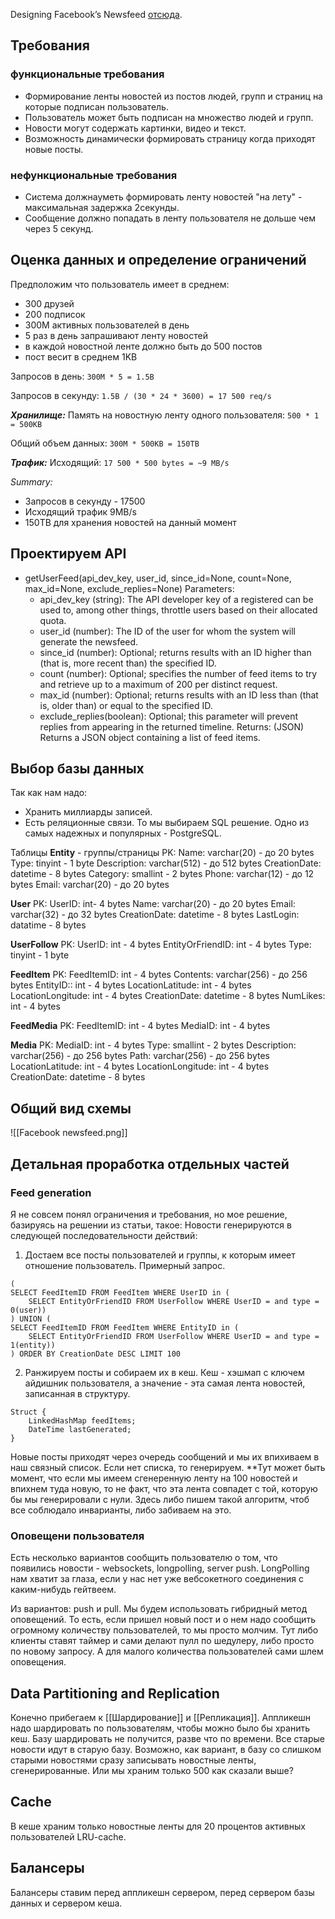 Designing Facebook’s Newsfeed [отсюда](grok_system_design_interview).

## Требования
### функциональные требования
 - Формирование ленты новостей из постов людей, групп и страниц на которые подписан пользователь.
 - Пользователь может быть подписан на множество людей и групп.
 - Новости могут содержать картинки, видео и текст.
 - Возможность динамически формировать страницу когда приходят новые посты.
 
### нефункциональные требования
 - Система должнауметь формировать ленту новостей "на лету" - максимальная задержка 2секунды.
 - Сообщение должно попадать в ленту пользователя не дольше чем через 5 секунд.

## Оценка данных и определение ограничений
Предположим что пользователь имеет в среднем:
 - 300 друзей
 - 200 подписок
 - 300М активных пользователей в день
 - 5 раз в день запрашивают ленту новостей
 - в каждой новостной ленте должно быть до 500 постов
 - пост весит в среднем 1KB

Запросов в день: `300М * 5 = 1.5B`

Запросов в секунду: `1.5B / (30 * 24 * 3600) = 17 500 req/s`

*__Хранилище:__*
Память на новостную ленту одного пользователя: `500 * 1 = 500КB`

Общий объем данных: `300М * 500KB = 150TB`

*__Трафик:__*
Исходящий: `17 500 * 500 bytes = ~9 MB/s`

*_Summary:_*
 - Запросов в секунду - 17500
 - Исходящий трафик 9MB/s
 - 150TB для хранения новостей на данный момент

## Проектируем API
 - getUserFeed(api_dev_key, user_id, since_id=None, count=None, max_id=None, exclude_replies=None)
	Parameters: 
	 * api_dev_key (string): The API developer key of a registered can be used to, among other things, throttle users based on their allocated quota.
	 * user_id (number): The ID of the user for whom the system will generate the newsfeed.
	 * since_id (number): Optional; returns results with an ID higher than (that is, more recent than) the specified ID.
	 * count (number): Optional; specifies the number of feed items to try and retrieve up to a maximum of 200 per distinct request.
	 * max_id (number): Optional; returns results with an ID less than (that is, older than) or equal to the specified ID.
	 * exclude_replies(boolean): Optional; this parameter will prevent replies from appearing in the returned timeline.
	 Returns: (JSON) Returns a JSON object containing a list of feed items.

## Выбор базы данных
Так как нам надо:
 - Хранить миллиарды записей.
 - Есть реляционные связи.
То мы выбираем SQL решение. Одно из самых надежных и популярных - PostgreSQL. 

Таблицы
__Entity__ - группы/страницы
PK:
	Name: varchar(20) - до 20 bytes
Type: tinyint - 1 byte
Description: varchar(512) - до 512 bytes
CreationDate: datetime - 8 bytes
Category: smallint - 2 bytes
Phone: varchar(12) - до 12 bytes
Email: varchar(20) - до 20 bytes

__User__
PK:
	UserID: int- 4 bytes
Name: varchar(20) - до 20 bytes
Email: varchar(32) - до 32 bytes
CreationDate: datetime - 8 bytes
LastLogin: datatime - 8 bytes

__UserFollow__
PK:
	UserID: int - 4 bytes
	EntityOrFriendID: int - 4 bytes
Type: tinyint - 1 byte

__FeedItem__
PK:
	FeedItemID: int - 4 bytes
Contents: varchar(256) - до 256 bytes
EntityID:: int - 4 bytes
LocationLatitude: int - 4 bytes
LocationLongitude: int - 4 bytes
CreationDate: datetime - 8 bytes
NumLikes: int - 4 bytes

__FeedMedia__
PK:
	FeedItemID: int - 4 bytes
	MediaID: int - 4 bytes
	
__Media__
PK:
	MediaID: int - 4 bytes
Type: smallint - 2 bytes
Description: varchar(256) - до 256 bytes
Path: varchar(256) - до 256 bytes
LocationLatitude: int - 4 bytes
LocationLongitude: int - 4 bytes
CreationDate: datetime - 8 bytes

## Общий вид схемы
![[Facebook newsfeed.png]]

## Детальная проработка отдельных частей
### Feed generation
Я не совсем понял ограничения и требования, но мое решение, базируясь на решении из статьи, такое:
Новости генерируются в следующей последовательности действий:
1. Достаем все посты пользователей и группы, к которым имеет отношение пользователь. Примерный запрос.
```
(
SELECT FeedItemID FROM FeedItem WHERE UserID in (
	SELECT EntityOrFriendID FROM UserFollow WHERE UserID = and type = 0(user))
) UNION (
SELECT FeedItemID FROM FeedItem WHERE EntityID in (
	SELECT EntityOrFriendID FROM UserFollow WHERE UserID = and type = 1(entity))
) ORDER BY CreationDate DESC LIMIT 100
```
2. Ранжируем посты и собираем их в кеш. Кеш - хэшмап с ключем айдишник пользователя, а значение - эта самая лента новостей, записанная в структуру. 
```
Struct {
	LinkedHashMap feedItems;
	DateTime lastGenerated;
}
```

Новые посты приходят через очередь сообщений и мы их впихиваем в наш связный список. Если нет списка, то генерируем. 
\*\*Тут может быть момент, что если мы имеем сгенеренную ленту на 100 новостей и впихнем туда новую, то не факт, что эта лента совпадет с той, которую бы мы генерировали с нули. Здесь либо пишем такой алгоритм, чтоб все соблюдало инварианты, либо забиваем на это.

### Оповещени пользователя
Есть несколько вариантов сообщить пользователю о том, что появились новости - websockets, longpolling, server push.
LongPolling нам хватит за глаза, если у нас нет уже вебсокетного соединения с каким-нибудь гейтвеем.

Из вариантов: push и pull.
Мы будем использовать гибридный метод оповещений. То есть, если пришел новый пост и о нем надо сообщить огромному количеству пользователей, то мы просто молчим. Тут либо клиенты ставят таймер и сами делают пулл по шедулеру, либо просто по новому запросу. А для малого количества пользователей сами шлем оповещения.

## Data Partitioning and Replication
Конечно прибегаем к [[Шардирование]] и [[Репликация]]. Аппликешн надо шардировать по пользователям, чтобы можно было бы хранить кеш. Базу шардировать не получится, разве что по времени. Все старые новости идут в старую базу.
Возможно, как вариант, в базу со слишком старыми новостями сразу записывать новостные ленты, сгенерированные. Или мы храним только 500 как сказали выше?

## Cache
В кеше храним только новостные ленты для 20 процентов активных пользователей LRU-cache.

## Балансеры
Балансеры ставим перед аппликешн сервером, перед сервером базы данных и сервером кеша.